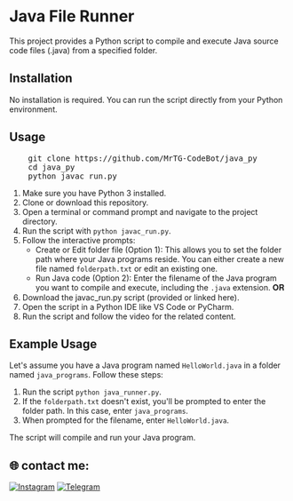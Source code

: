 # Java File Runner

This project provides a Python script to compile and execute Java source code files (.java) from a specified folder.

## Installation

No installation is required. You can run the script directly from your Python environment.

## Usage

<pre>
    git clone https://github.com/MrTG-CodeBot/java_py
    cd java_py
    python javac_run.py
</pre>

1.  Make sure you have Python 3 installed.
2.  Clone or download this repository.
3.  Open a terminal or command prompt and navigate to the project directory.
4.  Run the script with `python javac_run.py`.
5.  Follow the interactive prompts:
    - Create or Edit folder file (Option 1): This allows you to set the folder path where your Java programs reside. You can either create a new file named `folderpath.txt` or edit an existing one.
    - Run Java code (Option 2): Enter the filename of the Java program you want to compile and execute, including the `.java` extension.
                                                                           𝐎𝐑
1.  Download the javac_run.py script (provided or linked here).
2.  Open the script in a Python IDE like VS Code or PyCharm.
3.  Run the script and follow the video for the related content.

## Example Usage

Let's assume you have a Java program named `HelloWorld.java` in a folder named `java_programs`. Follow these steps:

1.  Run the script `python java_runner.py`.
2.  If the `folderpath.txt` doesn't exist, you'll be prompted to enter the folder path. In this case, enter `java_programs`.
3.  When prompted for the filename, enter `HelloWorld.java`.

The script will compile and run your Java program.

## 🌐 contact me:
[![Instagram](https://img.shields.io/badge/Instagram-%23E4405F.svg?logo=Instagram&logoColor=white)](https://instagram.com/mrtg_coder)
[![Telegram](https://img.shields.io/badge/Telegram-blue?logo=telegram)](https://t.me/MrTG_Coder)
